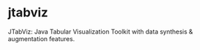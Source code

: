 # jtabviz
JTabViz: Java Tabular Visualization Toolkit with data synthesis &amp; augmentation features.
